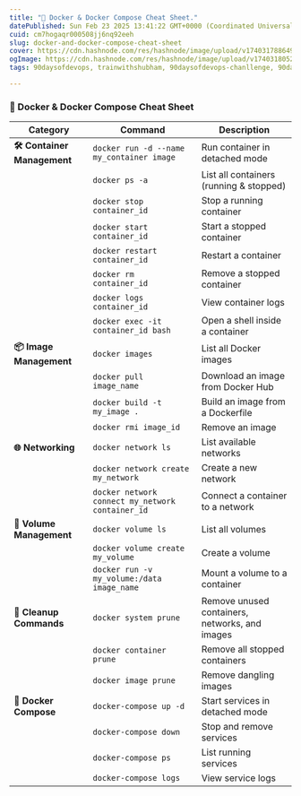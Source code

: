 ```yaml
---
title: "🐳 Docker & Docker Compose Cheat Sheet."
datePublished: Sun Feb 23 2025 13:41:22 GMT+0000 (Coordinated Universal Time)
cuid: cm7hogaqr000508jj6nq92eeh
slug: docker-and-docker-compose-cheat-sheet
cover: https://cdn.hashnode.com/res/hashnode/image/upload/v1740317886496/8f010b14-3aa4-4154-b289-869629ab8a3a.png
ogImage: https://cdn.hashnode.com/res/hashnode/image/upload/v1740318052565/9e98ae21-74d4-4bdc-bb9b-9d79486ae219.png
tags: 90daysofdevops, trainwithshubham, 90daysofdevops-chanllenge, 90daysofdevopschallenge

---
```


### **🐳 Docker & Docker Compose Cheat Sheet**

| **Category** | **Command** | **Description** |
| --- | --- | --- |
| **🛠️ Container Management** | `docker run -d --name my_container image` | Run container in detached mode |
|  | `docker ps -a` | List all containers (running & stopped) |
|  | `docker stop container_id` | Stop a running container |
|  | `docker start container_id` | Start a stopped container |
|  | `docker restart container_id` | Restart a container |
|  | `docker rm container_id` | Remove a stopped container |
|  | `docker logs container_id` | View container logs |
|  | `docker exec -it container_id bash` | Open a shell inside a container |
| **📦 Image Management** | `docker images` | List all Docker images |
|  | `docker pull image_name` | Download an image from Docker Hub |
|  | `docker build -t my_image .` | Build an image from a Dockerfile |
|  | `docker rmi image_id` | Remove an image |
| **🌐 Networking** | `docker network ls` | List available networks |
|  | `docker network create my_network` | Create a new network |
|  | `docker network connect my_network container_id` | Connect a container to a network |
| **💾 Volume Management** | `docker volume ls` | List all volumes |
|  | `docker volume create my_volume` | Create a volume |
|  | `docker run -v my_volume:/data image_name` | Mount a volume to a container |
| **🧹 Cleanup Commands** | `docker system prune` | Remove unused containers, networks, and images |
|  | `docker container prune` | Remove all stopped containers |
|  | `docker image prune` | Remove dangling images |
| **🚀 Docker Compose** | `docker-compose up -d` | Start services in detached mode |
|  | `docker-compose down` | Stop and remove services |
|  | `docker-compose ps` | List running services |
|  | `docker-compose logs` | View service logs |